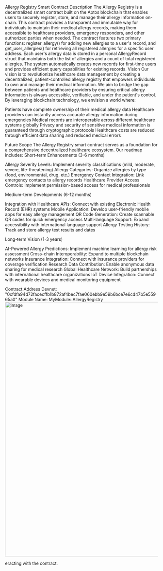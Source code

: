 Allergy Registry Smart Contract
Description
The Allergy Registry is a decentralized smart contract built on the Aptos blockchain that enables users to securely register, store, and manage their allergy information on-chain. This contract provides a transparent and immutable way for individuals to maintain their medical allergy records, making them accessible to healthcare providers, emergency responders, and other authorized parties when needed.
The contract features two primary functions: register_allergy() for adding new allergies to a user's record, and get_user_allergies() for retrieving all registered allergies for a specific user address. Each user's allergy data is stored in a personal AllergyRecord struct that maintains both the list of allergies and a count of total registered allergies. The system automatically creates new records for first-time users and provides efficient query capabilities for existing records.
Vision
Our vision is to revolutionize healthcare data management by creating a decentralized, patient-controlled allergy registry that empowers individuals to own and manage their medical information. We aim to bridge the gap between patients and healthcare providers by ensuring critical allergy information is always accessible, verifiable, and under the patient's control.
By leveraging blockchain technology, we envision a world where:

Patients have complete ownership of their medical allergy data
Healthcare providers can instantly access accurate allergy information during emergencies
Medical records are interoperable across different healthcare systems globally
Privacy and security of sensitive medical information is guaranteed through cryptographic protocols
Healthcare costs are reduced through efficient data sharing and reduced medical errors

Future Scope
The Allergy Registry smart contract serves as a foundation for a comprehensive decentralized healthcare ecosystem. Our roadmap includes:
Short-term Enhancements (3-6 months)

Allergy Severity Levels: Implement severity classifications (mild, moderate, severe, life-threatening)
Allergy Categories: Organize allergies by type (food, environmental, drug, etc.)
Emergency Contact Integration: Link emergency contacts to allergy records
Healthcare Provider Access Controls: Implement permission-based access for medical professionals

Medium-term Developments (6-12 months)

Integration with Healthcare APIs: Connect with existing Electronic Health Record (EHR) systems
Mobile Application: Develop user-friendly mobile apps for easy allergy management
QR Code Generation: Create scannable QR codes for quick emergency access
Multi-language Support: Expand accessibility with international language support
Allergy Testing History: Track and store allergy test results and dates

Long-term Vision (1-3 years)

AI-Powered Allergy Predictions: Implement machine learning for allergy risk assessment
Cross-chain Interoperability: Expand to multiple blockchain networks
Insurance Integration: Connect with insurance providers for coverage verification
Research Data Contribution: Enable anonymous data sharing for medical research
Global Healthcare Network: Build partnerships with international healthcare organizations
IoT Device Integration: Connect with wearable devices and medical monitoring equipment

Contract Address
Devnet: "0xfdfa94d72facecffb1b872af4bec7fae060ebb9e59b6bce7e6cd47b5e55965a0"
Module Name: MyModule::AllergyRegistry
<img width="1877" height="837" alt="image" src="https://github.com/user-attachments/assets/eeca4724-ef41-4922-b950-7bfeb124eec3" />


eracting with the contract.
